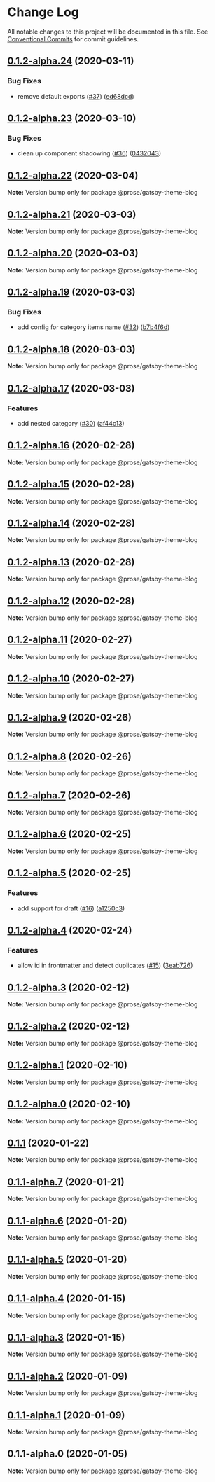 # Change Log

All notable changes to this project will be documented in this file.
See [Conventional Commits](https://conventionalcommits.org) for commit guidelines.

## [0.1.2-alpha.24](https://github.com/prosejs/prose/compare/@prose/gatsby-theme-blog@0.1.2-alpha.23...@prose/gatsby-theme-blog@0.1.2-alpha.24) (2020-03-11)


### Bug Fixes

* remove default exports ([#37](https://github.com/prosejs/prose/issues/37)) ([ed68dcd](https://github.com/prosejs/prose/commit/ed68dcd025a140387530b9295eb1d454aff8e427))





## [0.1.2-alpha.23](https://github.com/prosejs/prose/compare/@prose/gatsby-theme-blog@0.1.2-alpha.22...@prose/gatsby-theme-blog@0.1.2-alpha.23) (2020-03-10)


### Bug Fixes

* clean up component shadowing ([#36](https://github.com/prosejs/prose/issues/36)) ([0432043](https://github.com/prosejs/prose/commit/0432043e52e77a5a8c6987a703ec0a159a34a07b))





## [0.1.2-alpha.22](https://github.com/prosejs/prose/compare/@prose/gatsby-theme-blog@0.1.2-alpha.21...@prose/gatsby-theme-blog@0.1.2-alpha.22) (2020-03-04)

**Note:** Version bump only for package @prose/gatsby-theme-blog





## [0.1.2-alpha.21](https://github.com/prosejs/prose/compare/@prose/gatsby-theme-blog@0.1.2-alpha.20...@prose/gatsby-theme-blog@0.1.2-alpha.21) (2020-03-03)

**Note:** Version bump only for package @prose/gatsby-theme-blog





## [0.1.2-alpha.20](https://github.com/prosejs/prose/compare/@prose/gatsby-theme-blog@0.1.2-alpha.19...@prose/gatsby-theme-blog@0.1.2-alpha.20) (2020-03-03)

**Note:** Version bump only for package @prose/gatsby-theme-blog





## [0.1.2-alpha.19](https://github.com/prosejs/prose/compare/@prose/gatsby-theme-blog@0.1.2-alpha.18...@prose/gatsby-theme-blog@0.1.2-alpha.19) (2020-03-03)


### Bug Fixes

* add config for category items name ([#32](https://github.com/prosejs/prose/issues/32)) ([b7b4f6d](https://github.com/prosejs/prose/commit/b7b4f6d573e91485dee7f1ff67ce2e4737b0bf39))





## [0.1.2-alpha.18](https://github.com/prosejs/prose/compare/@prose/gatsby-theme-blog@0.1.2-alpha.17...@prose/gatsby-theme-blog@0.1.2-alpha.18) (2020-03-03)

**Note:** Version bump only for package @prose/gatsby-theme-blog





## [0.1.2-alpha.17](https://github.com/prosejs/prose/compare/@prose/gatsby-theme-blog@0.1.2-alpha.16...@prose/gatsby-theme-blog@0.1.2-alpha.17) (2020-03-03)


### Features

* add nested category ([#30](https://github.com/prosejs/prose/issues/30)) ([af44c13](https://github.com/prosejs/prose/commit/af44c1379f26f191eeacc210578cb7a59effc1d0))





## [0.1.2-alpha.16](https://github.com/prosejs/prose/compare/@prose/gatsby-theme-blog@0.1.2-alpha.15...@prose/gatsby-theme-blog@0.1.2-alpha.16) (2020-02-28)

**Note:** Version bump only for package @prose/gatsby-theme-blog





## [0.1.2-alpha.15](https://github.com/prosejs/prose/compare/@prose/gatsby-theme-blog@0.1.2-alpha.14...@prose/gatsby-theme-blog@0.1.2-alpha.15) (2020-02-28)

**Note:** Version bump only for package @prose/gatsby-theme-blog





## [0.1.2-alpha.14](https://github.com/prosejs/prose/compare/@prose/gatsby-theme-blog@0.1.2-alpha.13...@prose/gatsby-theme-blog@0.1.2-alpha.14) (2020-02-28)

**Note:** Version bump only for package @prose/gatsby-theme-blog





## [0.1.2-alpha.13](https://github.com/prosejs/prose/compare/@prose/gatsby-theme-blog@0.1.2-alpha.12...@prose/gatsby-theme-blog@0.1.2-alpha.13) (2020-02-28)

**Note:** Version bump only for package @prose/gatsby-theme-blog





## [0.1.2-alpha.12](https://github.com/prosejs/prose/compare/@prose/gatsby-theme-blog@0.1.2-alpha.11...@prose/gatsby-theme-blog@0.1.2-alpha.12) (2020-02-28)

**Note:** Version bump only for package @prose/gatsby-theme-blog





## [0.1.2-alpha.11](https://github.com/prosejs/prose/compare/@prose/gatsby-theme-blog@0.1.2-alpha.10...@prose/gatsby-theme-blog@0.1.2-alpha.11) (2020-02-27)

**Note:** Version bump only for package @prose/gatsby-theme-blog





## [0.1.2-alpha.10](https://github.com/prosejs/prose/compare/@prose/gatsby-theme-blog@0.1.2-alpha.9...@prose/gatsby-theme-blog@0.1.2-alpha.10) (2020-02-27)

**Note:** Version bump only for package @prose/gatsby-theme-blog





## [0.1.2-alpha.9](https://github.com/prosejs/prose/compare/@prose/gatsby-theme-blog@0.1.2-alpha.8...@prose/gatsby-theme-blog@0.1.2-alpha.9) (2020-02-26)

**Note:** Version bump only for package @prose/gatsby-theme-blog





## [0.1.2-alpha.8](https://github.com/prosejs/prose/compare/@prose/gatsby-theme-blog@0.1.2-alpha.7...@prose/gatsby-theme-blog@0.1.2-alpha.8) (2020-02-26)

**Note:** Version bump only for package @prose/gatsby-theme-blog





## [0.1.2-alpha.7](https://github.com/prosejs/prose/compare/@prose/gatsby-theme-blog@0.1.2-alpha.6...@prose/gatsby-theme-blog@0.1.2-alpha.7) (2020-02-26)

**Note:** Version bump only for package @prose/gatsby-theme-blog





## [0.1.2-alpha.6](https://github.com/prosejs/prose/compare/@prose/gatsby-theme-blog@0.1.2-alpha.5...@prose/gatsby-theme-blog@0.1.2-alpha.6) (2020-02-25)

**Note:** Version bump only for package @prose/gatsby-theme-blog





## [0.1.2-alpha.5](https://github.com/prosejs/prose/compare/@prose/gatsby-theme-blog@0.1.2-alpha.4...@prose/gatsby-theme-blog@0.1.2-alpha.5) (2020-02-25)


### Features

* add support for draft ([#16](https://github.com/prosejs/prose/issues/16)) ([a1250c3](https://github.com/prosejs/prose/commit/a1250c3b504c8e30993089b9e46055fa6ac3ea25))





## [0.1.2-alpha.4](https://github.com/prosejs/prose/compare/@prose/gatsby-theme-blog@0.1.2-alpha.3...@prose/gatsby-theme-blog@0.1.2-alpha.4) (2020-02-24)


### Features

* allow id in frontmatter and detect duplicates ([#15](https://github.com/prosejs/prose/issues/15)) ([3eab726](https://github.com/prosejs/prose/commit/3eab7269826a52beed51a720c1d8e77ecefd9f14))





## [0.1.2-alpha.3](https://github.com/prosejs/prose/compare/@prose/gatsby-theme-blog@0.1.2-alpha.2...@prose/gatsby-theme-blog@0.1.2-alpha.3) (2020-02-12)

**Note:** Version bump only for package @prose/gatsby-theme-blog





## [0.1.2-alpha.2](https://github.com/prosejs/prose/compare/@prose/gatsby-theme-blog@0.1.2-alpha.1...@prose/gatsby-theme-blog@0.1.2-alpha.2) (2020-02-12)

**Note:** Version bump only for package @prose/gatsby-theme-blog





## [0.1.2-alpha.1](https://github.com/prosejs/prose/compare/@prose/gatsby-theme-blog@0.1.2-alpha.0...@prose/gatsby-theme-blog@0.1.2-alpha.1) (2020-02-10)

**Note:** Version bump only for package @prose/gatsby-theme-blog





## [0.1.2-alpha.0](https://github.com/prosejs/prose/compare/@prose/gatsby-theme-blog@0.1.1...@prose/gatsby-theme-blog@0.1.2-alpha.0) (2020-02-10)

**Note:** Version bump only for package @prose/gatsby-theme-blog





## [0.1.1](https://github.com/prosejs/prose/compare/@prose/gatsby-theme-blog@0.1.1-alpha.7...@prose/gatsby-theme-blog@0.1.1) (2020-01-22)

**Note:** Version bump only for package @prose/gatsby-theme-blog





## [0.1.1-alpha.7](https://github.com/prosejs/prose/compare/@prose/gatsby-theme-blog@0.1.1-alpha.6...@prose/gatsby-theme-blog@0.1.1-alpha.7) (2020-01-21)

**Note:** Version bump only for package @prose/gatsby-theme-blog





## [0.1.1-alpha.6](https://github.com/prosejs/prose/compare/@prose/gatsby-theme-blog@0.1.1-alpha.5...@prose/gatsby-theme-blog@0.1.1-alpha.6) (2020-01-20)

**Note:** Version bump only for package @prose/gatsby-theme-blog





## [0.1.1-alpha.5](https://github.com/prosejs/prose/compare/@prose/gatsby-theme-blog@0.1.1-alpha.4...@prose/gatsby-theme-blog@0.1.1-alpha.5) (2020-01-20)

**Note:** Version bump only for package @prose/gatsby-theme-blog





## [0.1.1-alpha.4](https://github.com/prosejs/prose/compare/@prose/gatsby-theme-blog@0.1.1-alpha.3...@prose/gatsby-theme-blog@0.1.1-alpha.4) (2020-01-15)

**Note:** Version bump only for package @prose/gatsby-theme-blog





## [0.1.1-alpha.3](https://github.com/prosejs/prose/compare/@prose/gatsby-theme-blog@0.1.1-alpha.2...@prose/gatsby-theme-blog@0.1.1-alpha.3) (2020-01-15)

**Note:** Version bump only for package @prose/gatsby-theme-blog





## [0.1.1-alpha.2](https://github.com/prosejs/prose/compare/@prose/gatsby-theme-blog@0.1.1-alpha.1...@prose/gatsby-theme-blog@0.1.1-alpha.2) (2020-01-09)

**Note:** Version bump only for package @prose/gatsby-theme-blog





## [0.1.1-alpha.1](https://github.com/prosejs/prose/compare/@prose/gatsby-theme-blog@0.1.1-alpha.0...@prose/gatsby-theme-blog@0.1.1-alpha.1) (2020-01-09)

**Note:** Version bump only for package @prose/gatsby-theme-blog





## 0.1.1-alpha.0 (2020-01-05)

**Note:** Version bump only for package @prose/gatsby-theme-blog
